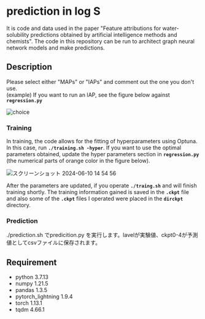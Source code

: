 prediction in log S
====

It is code and data used in the paper "Feature attributions for water-solubility predictions obtained by artificial intelligence methods and chemists". The code in this repository can be run to architect graph neural network models and make predictions.

## Description
Please select either "MAPs" or "IAPs" and comment out the one you don't use.<br>(example) If you want to run an IAP, see the figure below against **`regression.py`** 


![choice](https://github.com/STeruhisa/logS/assets/171115343/dc9a69f3-04ef-4c17-99fa-28a3c2ddf47d)






### Training
In training, the code allows for the fitting of hyperparameters using Optuna. In this case, run **`./training.sh -hyper`**. If you want to use the optimal parameters obtained, update the hyper parameters section in **`regression.py`** (the numerical parts of orange color in the figure below).

![スクリーンショット 2024-06-10 14 54 56](https://github.com/STeruhisa/logS/assets/171115343/caa6daba-5cdb-41ef-a526-a2ebf3bedc6d)

After the parameters are updated, if you operate **`./traing.sh`** and will finish training shortly. The training information gained is saved in the **`.ckpt`** file and also some of the **`.ckpt`** files I operated were placed in the **`dirckpt`** directory.

### Prediction
./prediction.sh でpredicition.py を実行します。lavelが実験値、ckpt0-4が予測値としてcsvファイルに保存されます。

## Requirement
- python 3.7.13
- numpy 1.21.5
- pandas 1.3.5
- pytorch_lightning 1.9.4
- torch 1.13.1
- tqdm 4.66.1
